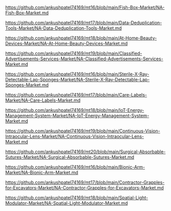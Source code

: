 <p><a href="https://github.com/ankushpatel74169/mt16/blob/main/Fish-Box-Market/NA-Fish-Box-Market.md">https://github.com/ankushpatel74169/mt16/blob/main/Fish-Box-Market/NA-Fish-Box-Market.md</a></p><p><a href="https://github.com/ankushpatel74169/mt17/blob/main/Data-Deduplication-Tools-Market/NA-Data-Deduplication-Tools-Market.md">https://github.com/ankushpatel74169/mt17/blob/main/Data-Deduplication-Tools-Market/NA-Data-Deduplication-Tools-Market.md</a></p><p><a href="https://github.com/ankushpatel74169/mt18/blob/main/At-Home-Beauty-Devices-Market/NA-At-Home-Beauty-Devices-Market.md">https://github.com/ankushpatel74169/mt18/blob/main/At-Home-Beauty-Devices-Market/NA-At-Home-Beauty-Devices-Market.md</a></p><p><a href="https://github.com/ankushpatel74169/mt19/blob/main/Classified-Advertisements-Services-Market/NA-Classified-Advertisements-Services-Market.md">https://github.com/ankushpatel74169/mt19/blob/main/Classified-Advertisements-Services-Market/NA-Classified-Advertisements-Services-Market.md</a></p><p><a href="https://github.com/ankushpatel74169/mt16/blob/main/Sterile-X-Ray-Detectable-Lap-Sponges-Market/NA-Sterile-X-Ray-Detectable-Lap-Sponges-Market.md">https://github.com/ankushpatel74169/mt16/blob/main/Sterile-X-Ray-Detectable-Lap-Sponges-Market/NA-Sterile-X-Ray-Detectable-Lap-Sponges-Market.md</a></p><p><a href="https://github.com/ankushpatel74169/mt17/blob/main/Care-Labels-Market/NA-Care-Labels-Market.md">https://github.com/ankushpatel74169/mt17/blob/main/Care-Labels-Market/NA-Care-Labels-Market.md</a></p><p><a href="https://github.com/ankushpatel74169/mt18/blob/main/IoT-Energy-Management-System-Market/NA-IoT-Energy-Management-System-Market.md">https://github.com/ankushpatel74169/mt18/blob/main/IoT-Energy-Management-System-Market/NA-IoT-Energy-Management-System-Market.md</a></p><p><a href="https://github.com/ankushpatel74169/mt19/blob/main/Continuous-Vision-Intraocular-Lens-Market/NA-Continuous-Vision-Intraocular-Lens-Market.md">https://github.com/ankushpatel74169/mt19/blob/main/Continuous-Vision-Intraocular-Lens-Market/NA-Continuous-Vision-Intraocular-Lens-Market.md</a></p><p><a href="https://github.com/ankushpatel74169/mt20/blob/main/Surgical-Absorbable-Sutures-Market/NA-Surgical-Absorbable-Sutures-Market.md">https://github.com/ankushpatel74169/mt20/blob/main/Surgical-Absorbable-Sutures-Market/NA-Surgical-Absorbable-Sutures-Market.md</a></p><p><a href="https://github.com/ankushpatel74169/mt16/blob/main/Bionic-Arm-Market/NA-Bionic-Arm-Market.md">https://github.com/ankushpatel74169/mt16/blob/main/Bionic-Arm-Market/NA-Bionic-Arm-Market.md</a></p><p><a href="https://github.com/ankushpatel74169/mt17/blob/main/Contractor-Grapples-for-Excavators-Market/NA-Contractor-Grapples-for-Excavators-Market.md">https://github.com/ankushpatel74169/mt17/blob/main/Contractor-Grapples-for-Excavators-Market/NA-Contractor-Grapples-for-Excavators-Market.md</a></p><p><a href="https://github.com/ankushpatel74169/mt18/blob/main/Spatial-Light-Modulator-Market/NA-Spatial-Light-Modulator-Market.md">https://github.com/ankushpatel74169/mt18/blob/main/Spatial-Light-Modulator-Market/NA-Spatial-Light-Modulator-Market.md</a></p>
